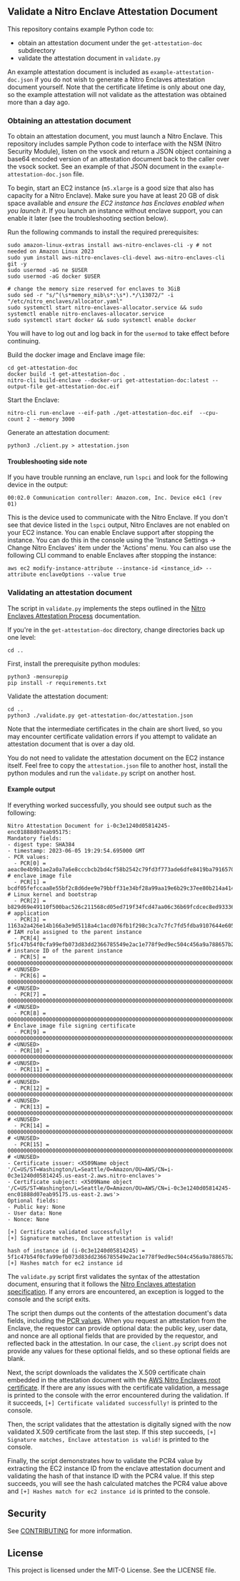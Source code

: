 ## Validate a Nitro Enclave Attestation Document 

This repository contains example Python code to:
* obtain an attestation document under the `get-attestation-doc` subdirectory
* validate the attestation document in `validate.py`

An example attestation document is included as `example-attestation-doc.json` if you do not wish to generate
a Nitro Enclaves attestation document yourself. Note that the certificate lifetime is only about one day,
so the example attestation will not validate as the attestation was obtained more than a day ago.

### Obtaining an attestation document

To obtain an attestation document, you must launch a Nitro Enclave. This repository includes sample Python code
to interface with the NSM (Nitro Security Module), listen on the vsock and return a JSON object containing a 
base64 encoded version of an attestation document back to the caller over the vsock socket. See an example of that JSON
document in the `example-attestation-doc.json` file.

To begin, start an EC2 instance (`m5.xlarge` is a good size that also has capacity for a Nitro Enclave). 
Make sure you have at least 20 GB of disk space available and *ensure the EC2 instance has Enclaves enabled when you launch it*.
If you launch an instance without enclave support, you can enable it later (see the troubleshooting section below).


Run the following commands to install the required prerequisites:

```
sudo amazon-linux-extras install aws-nitro-enclaves-cli -y # not needed on Amazon Linux 2023
sudo yum install aws-nitro-enclaves-cli-devel aws-nitro-enclaves-cli git -y
sudo usermod -aG ne $USER
sudo usermod -aG docker $USER

# change the memory size reserved for enclaves to 3GiB
sudo sed -r "s/^(\s*memory_mib\s*:\s*).*/\13072/" -i "/etc/nitro_enclaves/allocator.yaml"
sudo systemctl start nitro-enclaves-allocator.service && sudo systemctl enable nitro-enclaves-allocator.service
sudo systemctl start docker && sudo systemctl enable docker
```

You will have to log out and log back in for the `usermod` to take effect before continuing.

Build the docker image and Enclave image file:

```
cd get-attestation-doc
docker build -t get-attestation-doc .
nitro-cli build-enclave --docker-uri get-attestation-doc:latest --output-file get-attestation-doc.eif
```

Start the Enclave:

```
nitro-cli run-enclave --eif-path ./get-attestation-doc.eif  --cpu-count 2 --memory 3000
```

Generate an attestation document:

```
python3 ./client.py > attestation.json
```

#### Troubleshooting side note

If you have trouble running an enclave, run `lspci` and look for the following device in the output:

```
00:02.0 Communication controller: Amazon.com, Inc. Device e4c1 (rev 01)
```

This is the device used to communicate with the Nitro Enclave. If you don't see that device listed in the `lspci` output, 
Nitro Enclaves are not enabled on your EC2 instance. You can enable Enclave support after stopping the instance. 
You can do this in the console using the 'Instance Settings -> Change Nitro Enclaves' item under the
'Actions' menu. You can also use the following CLI command to enable Enclaves after stopping the instance:

```
aws ec2 modify-instance-attribute --instance-id <instance_id> --attribute enclaveOptions --value true
```

### Validating an attestation document

The script in `validate.py` implements the steps outlined in the [Nitro Enclaves Attestation Process](https://github.com/aws/aws-nitro-enclaves-nsm-api/blob/main/docs/attestation_process.md) documentation.

If you're in the `get-attestation-doc` directory, change directories back up one level:

```
cd ..
```

First, install the prerequisite python modules:

```
python3 -mensurepip
pip install -r requirements.txt
```

Validate the attestation document:

```
cd ..
python3 ./validate.py get-attestation-doc/attestation.json
```

Note that the intermediate certificates in the chain are short lived, so you may encounter certificate
validation errors if you attempt to validate an attestation document that is over a day old.

You do not need to validate the attestation document on the EC2 instance itself. Feel free to copy the
`attestation.json` file to another host, install the python modules and run the `validate.py` script on
another host.

#### Example output

If everything worked successfully, you should see output such as the following:

```
Nitro Attestation Document for i-0c3e1240d05814245-enc01888d07eab95175:
Mandatory fields:
- digest type: SHA384
- timestamp: 2023-06-05 19:29:54.695000 GMT
- PCR values:
  - PCR[0] = aeac0e4b9b1ae2a0a7a6e8cccbcb2bd4cf58b2542c79fd3f773ade6dfe8419ba791657044df87167f75f3f451facd074 # enclave image file
  - PCR[1] = bcdf05fefccaa8e55bf2c8d6dee9e79bbff31e34bf28a99aa19e6b29c37ee80b214a414b7607236edf26fcb78654e63f # Linux kernel and bootstrap
  - PCR[2] = b829d69e49110f500bac526c211568cd05ed719f34fcd47aa06c36b69fcdcec8ed93336f284b121e21730c1b3bcc237e # application
  - PCR[3] = 1163a2a426e14b166a3e9d5118a4c1acd076fb1f298c3ca7c7fc7fd5fdba9107644e605c5c13f4604ac5853f0bb299c4 # IAM role assigned to the parent instance
  - PCR[4] = 5f1c47b54f0cfa99efb073d83dd2366785549e2ac1e778f9ed9ec504c456a9a788657b225d7742c695c0cbfeb0a79bf7 # instance ID of the parent instance
  - PCR[5] = 000000000000000000000000000000000000000000000000000000000000000000000000000000000000000000000000 # <UNUSED>
  - PCR[6] = 000000000000000000000000000000000000000000000000000000000000000000000000000000000000000000000000 # <UNUSED>
  - PCR[7] = 000000000000000000000000000000000000000000000000000000000000000000000000000000000000000000000000 # <UNUSED>
  - PCR[8] = 000000000000000000000000000000000000000000000000000000000000000000000000000000000000000000000000 # Enclave image file signing certificate
  - PCR[9] = 000000000000000000000000000000000000000000000000000000000000000000000000000000000000000000000000 # <UNUSED>
  - PCR[10] = 000000000000000000000000000000000000000000000000000000000000000000000000000000000000000000000000 # <UNUSED>
  - PCR[11] = 000000000000000000000000000000000000000000000000000000000000000000000000000000000000000000000000 # <UNUSED>
  - PCR[12] = 000000000000000000000000000000000000000000000000000000000000000000000000000000000000000000000000 # <UNUSED>
  - PCR[13] = 000000000000000000000000000000000000000000000000000000000000000000000000000000000000000000000000 # <UNUSED>
  - PCR[14] = 000000000000000000000000000000000000000000000000000000000000000000000000000000000000000000000000 # <UNUSED>
  - PCR[15] = 000000000000000000000000000000000000000000000000000000000000000000000000000000000000000000000000 # <UNUSED>
- Certificate issuer: <X509Name object '/C=US/ST=Washington/L=Seattle/O=Amazon/OU=AWS/CN=i-0c3e1240d05814245.us-east-2.aws.nitro-enclaves'>
- Certificate subject: <X509Name object '/C=US/ST=Washington/L=Seattle/O=Amazon/OU=AWS/CN=i-0c3e1240d05814245-enc01888d07eab95175.us-east-2.aws'>
Optional fields:
- Public key: None
- User data: None
- Nonce: None

[+] Certificate validated successfully!
[+] Signature matches, Enclave attestation is valid!

hash of instance id (i-0c3e1240d05814245) = 5f1c47b54f0cfa99efb073d83dd2366785549e2ac1e778f9ed9ec504c456a9a788657b225d7742c695c0cbfeb0a79bf7
[+] Hashes match for ec2 instance id
```

The `validate.py` script first validates the syntax of the attestation document, ensuring that it follows the
[Nitro Enclaves attestation specification](https://github.com/aws/aws-nitro-enclaves-nsm-api/blob/main/docs/attestation_process.md).
If any errors are encountered, an exception is logged to the console and the script exits.

The script then dumps out the contents of the attestation document's data fields, including the 
[PCR values](https://docs.aws.amazon.com/enclaves/latest/user/set-up-attestation.html#where).
When you request an attestation from the Enclave, the requestor can provide optional data: the public key, user data, and nonce
are all optional fields that are provided by the requestor, and reflected back in the attestation. In our case, the `client.py`
script does not provide any values for these optional fields, and so these optional fields are blank.

Next, the script downloads the validates the X.509 certificate chain embedded in the attestation document with the 
[AWS Nitro Enclaves root certificate](https://aws-nitro-enclaves.amazonaws.com/AWS_NitroEnclaves_Root-G1.zip). If there are
any issues with the certificate validation, a message is printed to the console with the error encountered during the validation.
If it succeeds, `[+] Certificate validated successfully!` is printed to the console.

Then, the script validates that the attestation is digitally signed with the now validated X.509 certificate from the last
step. If this step succeeds, `[+] Signature matches, Enclave attestation is valid!` is printed to the console.

Finally, the script demonstrates how to validate the PCR4 value by extracting the EC2 instance ID from the enclave
attestation document and validating the hash of that instance ID with the PCR4 value. If this step succeeds, you will see
the hash calculated matches the PCR4 value above and `[+] Hashes match for ec2 instance id` is printed to the console.

## Security

See [CONTRIBUTING](../CONTRIBUTING.md#security-issue-notifications) for more information.

## License

This project is licensed under the MIT-0 License. See the LICENSE file.